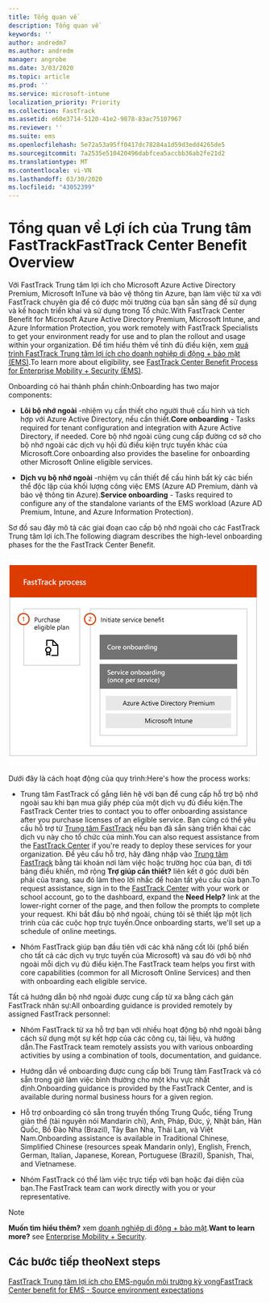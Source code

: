 ```yaml
---
title: Tổng quan về
description: Tổng quan về
keywords: ''
author: andredm7
ms.author: andredm
manager: angrobe
ms.date: 3/03/2020
ms.topic: article
ms.prod: ''
ms.service: microsoft-intune
localization_priority: Priority
ms.collection: FastTrack
ms.assetid: e60e3714-5120-41e2-9878-83ac75107967
ms.reviewer: ''
ms.suite: ems
ms.openlocfilehash: 5e72a53a95ff0417dc78284a1d59d3edd4265de5
ms.sourcegitcommit: 7a2535e510420496dabfcea5accbb36ab2fe21d2
ms.translationtype: MT
ms.contentlocale: vi-VN
ms.lasthandoff: 03/30/2020
ms.locfileid: "43052399"
---
```

# <a name="fasttrack-center-benefit-overview"></a><span data-ttu-id="bfb85-103">Tổng quan về Lợi ích của Trung tâm FastTrack</span><span class="sxs-lookup"><span data-stu-id="bfb85-103">FastTrack Center Benefit Overview</span></span>

<span data-ttu-id="bfb85-104">Với FastTrack Trung tâm lợi ích cho Microsoft Azure Active Directory Premium, Microsoft InTune và bảo vệ thông tin Azure, bạn làm việc từ xa với FastTrack chuyên gia để có được môi trường của bạn sẵn sàng để sử dụng và kế hoạch triển khai và sử dụng trong Tổ chức.</span><span class="sxs-lookup"><span data-stu-id="bfb85-104">With FastTrack Center Benefit for Microsoft Azure Active Directory Premium, Microsoft Intune, and Azure Information Protection, you work remotely with FastTrack Specialists to get your environment ready for use and to plan the rollout and usage within your organization.</span></span> <span data-ttu-id="bfb85-105">Để tìm hiểu thêm về tính đủ điều kiện, xem [quá trình FastTrack Trung tâm lợi ích cho doanh nghiệp di động + bảo mật (EMS)](EMS-fasttrack-process.md).</span><span class="sxs-lookup"><span data-stu-id="bfb85-105">To learn more about eligibility, see [FastTrack Center Benefit Process for Enterprise Mobility + Security (EMS)](EMS-fasttrack-process.md).</span></span>

<span data-ttu-id="bfb85-106">Onboarding có hai thành phần chính:</span><span class="sxs-lookup"><span data-stu-id="bfb85-106">Onboarding has two major components:</span></span>

-   <span data-ttu-id="bfb85-107">**Lõi bộ nhớ ngoài** -nhiệm vụ cần thiết cho người thuê cấu hình và tích hợp với Azure Active Directory, nếu cần thiết.</span><span class="sxs-lookup"><span data-stu-id="bfb85-107">**Core onboarding** - Tasks required for tenant configuration and integration with Azure Active Directory, if needed.</span></span> <span data-ttu-id="bfb85-108">Core bộ nhớ ngoài cũng cung cấp đường cơ sở cho bộ nhớ ngoài các dịch vụ hội đủ điều kiện trực tuyến khác của Microsoft.</span><span class="sxs-lookup"><span data-stu-id="bfb85-108">Core onboarding also provides the baseline for onboarding other Microsoft Online eligible services.</span></span>

-   <span data-ttu-id="bfb85-109">**Dịch vụ bộ nhớ ngoài** -nhiệm vụ cần thiết để cấu hình bất kỳ các biến thể độc lập của khối lượng công việc EMS (Azure AD Premium, dành và bảo vệ thông tin Azure).</span><span class="sxs-lookup"><span data-stu-id="bfb85-109">**Service onboarding** - Tasks required to configure any of the standalone variants of the EMS workload (Azure AD Premium, Intune, and Azure Information Protection).</span></span>

<span data-ttu-id="bfb85-110">Sơ đồ sau đây mô tả các giai đoạn cao cấp bộ nhớ ngoài cho các FastTrack Trung tâm lợi ích.</span><span class="sxs-lookup"><span data-stu-id="bfb85-110">The following diagram describes the high-level onboarding phases for the the FastTrack Center Benefit.</span></span>

![Các giai đoạn bộ nhớ ngoài cao cấp của việc sử dụng các FastTrack Trung tâm lợi ích](./media/ft-onboarding-process.png)

<span data-ttu-id="bfb85-112">Dưới đây là cách hoạt động của quy trình:</span><span class="sxs-lookup"><span data-stu-id="bfb85-112">Here's how the process works:</span></span>

- <span data-ttu-id="bfb85-113">Trung tâm FastTrack cố gắng liên hệ với bạn để cung cấp hỗ trợ bộ nhớ ngoài sau khi bạn mua giấy phép của một dịch vụ đủ điều kiện.</span><span class="sxs-lookup"><span data-stu-id="bfb85-113">The FastTrack Center tries to contact you to offer onboarding assistance after you purchase licenses of an eligible service.</span></span> <span data-ttu-id="bfb85-114">Bạn cũng có thể yêu cầu hỗ trợ từ [Trung tâm FastTrack](https://go.microsoft.com/fwlink/?linkid=780698) nếu bạn đã sẵn sàng triển khai các dịch vụ này cho tổ chức của mình.</span><span class="sxs-lookup"><span data-stu-id="bfb85-114">You can also request assistance from the [FastTrack Center](https://go.microsoft.com/fwlink/?linkid=780698) if you're ready to deploy these services for your organization.</span></span> <span data-ttu-id="bfb85-115">Để yêu cầu hỗ trợ, hãy đăng nhập vào [Trung tâm FastTrack](https://go.microsoft.com/fwlink/?linkid=780698) bằng tài khoản nơi làm việc hoặc trường học của bạn, đi tới bảng điều khiển, mở rộng **Trợ giúp cần thiết?** liên kết ở góc dưới bên phải của trang, sau đó làm theo lời nhắc để hoàn tất yêu cầu của bạn.</span><span class="sxs-lookup"><span data-stu-id="bfb85-115">To request assistance, sign in to the [FastTrack Center](https://go.microsoft.com/fwlink/?linkid=780698) with your work or school account, go to the dashboard, expand the **Need Help?** link at the lower-right corner of the page, and then follow the prompts to complete your request.</span></span> <span data-ttu-id="bfb85-116">Khi bắt đầu bộ nhớ ngoài, chúng tôi sẽ thiết lập một lịch trình của các cuộc họp trực tuyến.</span><span class="sxs-lookup"><span data-stu-id="bfb85-116">Once onboarding starts, we'll set up a schedule of online meetings.</span></span>

-   <span data-ttu-id="bfb85-117">Nhóm FastTrack giúp bạn đầu tiên với các khả năng cốt lõi (phổ biến cho tất cả các dịch vụ trực tuyến của Microsoft) và sau đó với bộ nhớ ngoài mỗi dịch vụ đủ điều kiện.</span><span class="sxs-lookup"><span data-stu-id="bfb85-117">The FastTrack team helps you first with core capabilities (common for all Microsoft Online Services) and then with onboarding each eligible service.</span></span>

<span data-ttu-id="bfb85-118">Tất cả hướng dẫn bộ nhớ ngoài được cung cấp từ xa bằng cách gán FastTrack nhân sự:</span><span class="sxs-lookup"><span data-stu-id="bfb85-118">All onboarding guidance is provided remotely by assigned FastTrack personnel:</span></span>

-   <span data-ttu-id="bfb85-119">Nhóm FastTrack từ xa hỗ trợ bạn với nhiều hoạt động bộ nhớ ngoài bằng cách sử dụng một sự kết hợp của các công cụ, tài liệu, và hướng dẫn.</span><span class="sxs-lookup"><span data-stu-id="bfb85-119">The FastTrack team remotely assists you with various onboarding activities by using a combination of tools, documentation, and guidance.</span></span>

-   <span data-ttu-id="bfb85-120">Hướng dẫn về onboarding được cung cấp bởi Trung tâm FastTrack và có sẵn trong giờ làm việc bình thường cho một khu vực nhất định.</span><span class="sxs-lookup"><span data-stu-id="bfb85-120">Onboarding guidance is provided by the FastTrack Center, and is available during normal business hours for a given region.</span></span>

-   <span data-ttu-id="bfb85-121">Hỗ trợ onboarding có sẵn trong truyền thống Trung Quốc, tiếng Trung giản thể (tài nguyên nói Mandarin chỉ), Anh, Pháp, Đức, ý, Nhật bản, Hàn Quốc, Bồ Đào Nha (Brazil), Tây Ban Nha, Thái Lan, và Việt Nam.</span><span class="sxs-lookup"><span data-stu-id="bfb85-121">Onboarding assistance is available in Traditional Chinese, Simplified Chinese (resources speak Mandarin only), English, French, German, Italian, Japanese, Korean, Portuguese (Brazil), Spanish, Thai, and Vietnamese.</span></span>

-   <span data-ttu-id="bfb85-122">Nhóm FastTrack có thể làm việc trực tiếp với bạn hoặc đại diện của bạn.</span><span class="sxs-lookup"><span data-stu-id="bfb85-122">The FastTrack team can work directly with you or your representative.</span></span>

> [!NOTE]
> <span data-ttu-id="bfb85-123">**Muốn tìm hiểu thêm?** xem [doanh nghiệp di động + bảo mật](https://www.microsoft.com/cloud-platform/enterprise-mobility).</span><span class="sxs-lookup"><span data-stu-id="bfb85-123">**Want to learn more?** see [Enterprise Mobility + Security](https://www.microsoft.com/cloud-platform/enterprise-mobility).</span></span>

## <a name="next-steps"></a><span data-ttu-id="bfb85-124">Các bước tiếp theo</span><span class="sxs-lookup"><span data-stu-id="bfb85-124">Next steps</span></span>

[<span data-ttu-id="bfb85-125">FastTrack Trung tâm lợi ích cho EMS-nguồn môi trường kỳ vọng</span><span class="sxs-lookup"><span data-stu-id="bfb85-125">FastTrack Center benefit for EMS - Source environment expectations</span></span>](EMS-source-environment-expectations.md)


